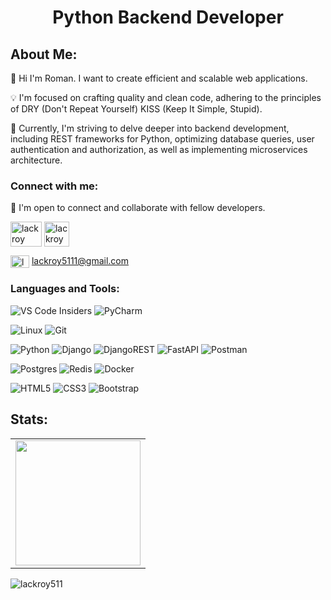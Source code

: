 <h1 align="center">Python Backend Developer</h1>

## About Me:
👋 Hi I'm Roman. I want to create efficient and scalable web applications.

💡 I'm focused on crafting quality and clean code, adhering to the principles of DRY (Don't Repeat Yourself) KISS (Keep It Simple, Stupid).

🚀 Сurrently, I'm striving to delve deeper into backend development, including REST frameworks for Python, optimizing database queries, user authentication and authorization, as well as implementing microservices architecture.

<h3 align="left">Connect with me:</h3>

💬 I'm open to connect and collaborate with fellow developers.

<p align="left">  
<a href="https://discordapp.com/users/367650964511129601/" target="blank"><img align="center" src="https://raw.githubusercontent.com/rahuldkjain/github-profile-readme-generator/master/src/images/icons/Social/discord.svg" alt="lackroy" height="40" width="50" /></a> <a href="https://t.me/lackroy511" target="blank"><img align="center" src="https://img.icons8.com/?size=512&id=oWiuH0jFiU0R&format=png" alt="lackroy" height="40" width="40" /></a>
</p>

<span><img align="center" src="https://upload.wikimedia.org/wikipedia/commons/thumb/7/7e/Gmail_icon_%282020%29.svg/2560px-Gmail_icon_%282020%29.svg.png" alt="lackroy" height="20" width="30"/></a>  lackroy5111@gmail.com</span>

<h3 align="left">Languages and Tools:</h3>

![VS Code Insiders](https://img.shields.io/badge/VS%20Code%20Insiders-35b393.svg?style=for-the-badge&logo=visual-studio-code&logoColor=white) ![PyCharm](https://img.shields.io/badge/pycharm-143?style=for-the-badge&logo=pycharm&logoColor=black&color=black&labelColor=green) 

![Linux](https://img.shields.io/badge/Linux-FCC624?style=for-the-badge&logo=linux&logoColor=black) 
![Git](https://img.shields.io/badge/git-%23F05033.svg?style=for-the-badge&logo=git&logoColor=white)

![Python](https://img.shields.io/badge/python-3670A0?style=for-the-badge&logo=python&logoColor=ffdd54) 	![Django](https://img.shields.io/badge/django-%23092E20.svg?style=for-the-badge&logo=django&logoColor=white) ![DjangoREST](https://img.shields.io/badge/DJANGO-REST-ff1709?style=for-the-badge&logo=django&logoColor=white&color=ff1709&labelColor=gray) ![FastAPI](https://img.shields.io/badge/FastAPI-005571?style=for-the-badge&logo=fastapi) ![Postman](https://img.shields.io/badge/Postman-FF6C37?style=for-the-badge&logo=postman&logoColor=white) 

![Postgres](https://img.shields.io/badge/postgres-%23316192.svg?style=for-the-badge&logo=postgresql&logoColor=white) ![Redis](https://img.shields.io/badge/redis-%23DD0031.svg?style=for-the-badge&logo=redis&logoColor=white) ![Docker](https://img.shields.io/badge/docker-%230db7ed.svg?style=for-the-badge&logo=docker&logoColor=white)

![HTML5](https://img.shields.io/badge/html5-%23E34F26.svg?style=for-the-badge&logo=html5&logoColor=white) ![CSS3](https://img.shields.io/badge/css3-%231572B6.svg?style=for-the-badge&logo=css3&logoColor=white) 	![Bootstrap](https://img.shields.io/badge/bootstrap-%238511FA.svg?style=for-the-badge&logo=bootstrap&logoColor=white)

## Stats:
<table>
  <tr>
    <td><img height="200px" src="https://github-readme-stats-sigma-five.vercel.app/api/top-langs/?username=lackroy511&layout=compact&theme=vision-friendly-dark"/></td>
  </tr>
</table>

<img src="https://komarev.com/ghpvc/?username=lackroy511&label=Profile%20views&color=0e75b6&style=flat" alt="lackroy511" />
